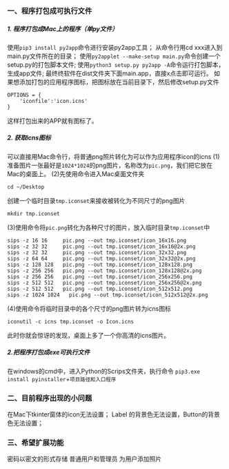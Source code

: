 ### 一、程序打包成可执行文件
##### 1. 程序打包成Mac上的程序（单py文件）
使用`pip3 install py2app`命令进行安装py2app工具；
从命令行用cd xxx进入到main.py文件所在的目录；
使用`py2applet --make-setup main.py`命令创建一个setup.py的打包脚本文件;
 使用`python3 setup.py py2app -A`命令运行打包脚本，生成app文件;
最终终软件在dist文件夹下面main.app，直接x点击即可运行。
如果想添加打包的应用程序图标，把图标放在当前目录下，然后修改setup.py文件
```
OPTIONS = {
    'iconfile':'icon.icns'
}
```
这样打包出来的APP就有图标了。
##### 2. 获取icns图标
可以直接用Mac命令行，将普通png照片转化为可以作为应用程序icon的icns
(1)准备图片一张最好是`1024*1024`的png图片，名称改为`pic.png`，我们把它放在Mac的桌面上。
(2)先使用命令进入Mac桌面文件夹
```
cd ~/Desktop
```
创建一个临时目录`tmp.iconset`来接收被转化为不同尺寸的png图片
```
mkdir tmp.iconset
```
(3)使用命令将`pic.png`转化为各种尺寸的图片，放入临时目录`tmp.iconset`中
```
sips -z 16 16     pic.png --out tmp.iconset/icon_16x16.png
sips -z 32 32     pic.png --out tmp.iconset/icon_16x16@2x.png
sips -z 32 32     pic.png --out tmp.iconset/icon_32x32.png
sips -z 64 64     pic.png --out tmp.iconset/icon_32x32@2x.png
sips -z 128 128   pic.png --out tmp.iconset/icon_128x128.png
sips -z 256 256   pic.png --out tmp.iconset/icon_128x128@2x.png
sips -z 256 256   pic.png --out tmp.iconset/icon_256x256.png
sips -z 512 512   pic.png --out tmp.iconset/icon_256x256@2x.png
sips -z 512 512   pic.png --out tmp.iconset/icon_512x512.png
sips -z 1024 1024   pic.png --out tmp.iconset/icon_512x512@2x.png
```
(4)使用命令将临时目录中的各个尺寸的png图片转为icns图标
```
iconutil -c icns tmp.iconset -o Icon.icns
```
此时你就会惊讶的发现，桌面上多了一个你高清的icns图片。

##### 2.把程序打包成exe可执行文件
在windows的cmd中，进入Python的Scrips文件夹，执行命令
`pip3.exe install pyinstaller`+`项目路径和入口程序`
### 二、目前程序出现的小问题
在Mac下tkinter窗体的icon无法设置；
Label 的背景色无法设置，Button的背景色无法设置；
### 三、希望扩展功能
密码以密文的形式存储
普通用户和管理员
为用户添加照片